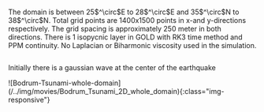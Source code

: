 

```python
```


<p>The domain is between 25$^\circ$E to 28$^\circ$E and 35$^\circ$N to 38$^\circ$N. Total grid points are 1400x1500 points in x-and y-directions respectively.
   The grid spacing is approximately 250 meter in both directions. There is 1   
isopycnic layer in GOLD with RK3 time method and PPM continuity. No Laplacian   
or Biharmonic viscosity used in the simulation.</p> 



```python
```


<p> Initially there is a gaussian wave at the center of the earthquake </p>     
![Bodrum-Tsunami-whole-domain](/../img/movies/Bodrum_Tsunami_2D_whole_domain){:class="img-responsive"}  



```python
```
